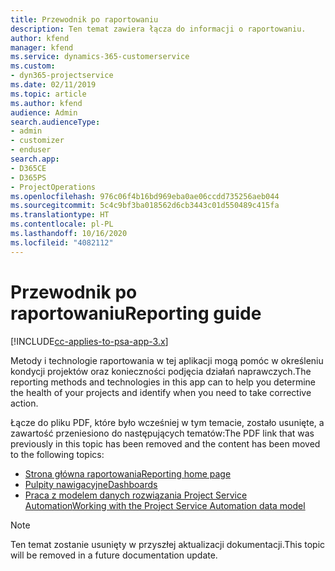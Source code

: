 ```yaml
---
title: Przewodnik po raportowaniu
description: Ten temat zawiera łącza do informacji o raportowaniu.
author: kfend
manager: kfend
ms.service: dynamics-365-customerservice
ms.custom:
- dyn365-projectservice
ms.date: 02/11/2019
ms.topic: article
ms.author: kfend
audience: Admin
search.audienceType:
- admin
- customizer
- enduser
search.app:
- D365CE
- D365PS
- ProjectOperations
ms.openlocfilehash: 976c06f4b16bd969eba0ae06ccdd735256aeb044
ms.sourcegitcommit: 5c4c9bf3ba018562d6cb3443c01d550489c415fa
ms.translationtype: HT
ms.contentlocale: pl-PL
ms.lasthandoff: 10/16/2020
ms.locfileid: "4082112"
---
```

# <a name="reporting-guide"></a><span data-ttu-id="d436c-103">Przewodnik po raportowaniu</span><span class="sxs-lookup"><span data-stu-id="d436c-103">Reporting guide</span></span>

[!INCLUDE[cc-applies-to-psa-app-3.x](../../includes/cc-applies-to-psa-app-3x.md)]

<span data-ttu-id="d436c-104">Metody i technologie raportowania w tej aplikacji mogą pomóc w określeniu kondycji projektów oraz konieczności podjęcia działań naprawczych.</span><span class="sxs-lookup"><span data-stu-id="d436c-104">The reporting methods and technologies in this app can to help you determine the health of your projects and identify when you need to take corrective action.</span></span> 

<span data-ttu-id="d436c-105">Łącze do pliku PDF, które było wcześniej w tym temacie, zostało usunięte, a zawartość przeniesiono do następujących tematów:</span><span class="sxs-lookup"><span data-stu-id="d436c-105">The PDF link that was previously in this topic has been removed and the content has been moved to the following topics:</span></span>

- [<span data-ttu-id="d436c-106">Strona główna raportowania</span><span class="sxs-lookup"><span data-stu-id="d436c-106">Reporting home page</span></span>](../reports-reporting-dynamics-365-project-service.md)
- [<span data-ttu-id="d436c-107">Pulpity nawigacyjne</span><span class="sxs-lookup"><span data-stu-id="d436c-107">Dashboards</span></span>](../reports-dashboards.md)
- [<span data-ttu-id="d436c-108">Praca z modelem danych rozwiązania Project Service Automation</span><span class="sxs-lookup"><span data-stu-id="d436c-108">Working with the Project Service Automation data model</span></span>](../reports-working-project-service-data-model.md)

> [!NOTE]
> <span data-ttu-id="d436c-109">Ten temat zostanie usunięty w przyszłej aktualizacji dokumentacji.</span><span class="sxs-lookup"><span data-stu-id="d436c-109">This topic will be removed in a future documentation update.</span></span> 
